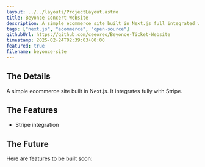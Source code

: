 ```yaml
---
layout: ../../layouts/ProjectLayout.astro
title: Beyonce Concert Website
description: A simple ecommerce site built in Next.js full integrated with Stripe.
tags: ["next.js", "ecommerce", "open-source"]
githubUrl: https://github.com/ceeoreo/Beyonce-Ticket-Website
timestamp: 2025-02-24T02:39:03+00:00
featured: true
filename: beyonce-site
---
```


## The Details

A simple ecommerce site built in Next.js. It integrates fully with Stripe.

## The Features

- Stripe integration

## The Future

Here are features to be built soon:
